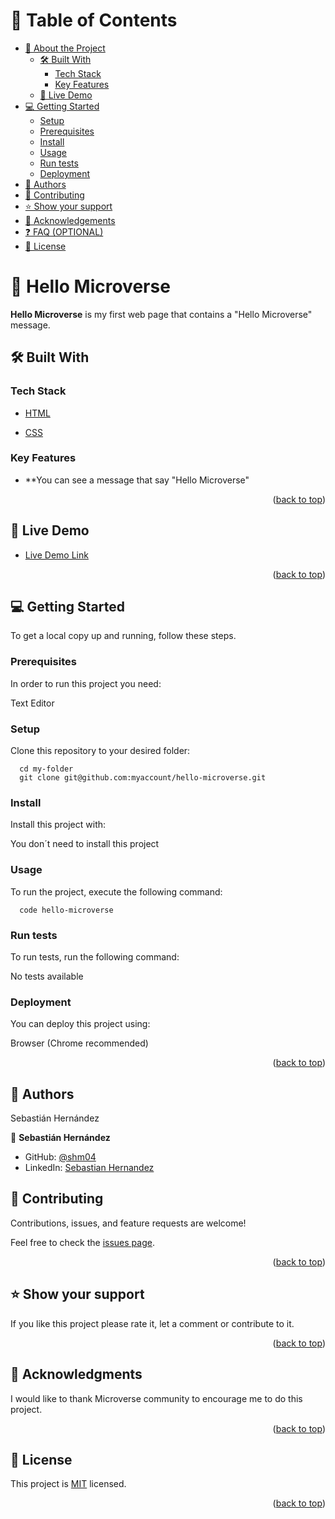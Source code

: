 # 📗 Table of Contents

- [📖 About the Project](#about-project)
  - [🛠 Built With](#built-with)
    - [Tech Stack](#tech-stack)
    - [Key Features](#key-features)
  - [🚀 Live Demo](#live-demo)
- [💻 Getting Started](#getting-started)
  - [Setup](#setup)
  - [Prerequisites](#prerequisites)
  - [Install](#install)
  - [Usage](#usage)
  - [Run tests](#run-tests)
  - [Deployment](#triangular_flag_on_post-deployment)
- [👥 Authors](#authors)
- [🤝 Contributing](#contributing)
- [⭐️ Show your support](#support)
- [🙏 Acknowledgements](#acknowledgements)
- [❓ FAQ (OPTIONAL)](#faq)
- [📝 License](#license)

# 📖 Hello Microverse <a name="about-project"></a>

**Hello Microverse** is my first web page that contains a "Hello Microverse" message. 

## 🛠 Built With <a name="built-with"></a>

### Tech Stack <a name="tech-stack"></a>
  <ul>
    <li><a href="https://developer.mozilla.org/es/docs/Web/HTML">HTML</a></li>
  </ul>

  <ul>
    <li><a href="https://developer.mozilla.org/es/docs/Web/CSS">CSS</a></li>
  </ul>

### Key Features <a name="key-features"></a>

- **You can see a message that say "Hello Microverse"

<p align="right">(<a href="#readme-top">back to top</a>)</p>

## 🚀 Live Demo <a name="live-demo"></a>

- [Live Demo Link](https://shm04.github.io/rock-paper-scissors/)

<p align="right">(<a href="#readme-top">back to top</a>)</p>

## 💻 Getting Started <a name="getting-started"></a>

To get a local copy up and running, follow these steps.

### Prerequisites

In order to run this project you need:

Text Editor 

### Setup

Clone this repository to your desired folder:

```
  cd my-folder
  git clone git@github.com:myaccount/hello-microverse.git 
```

### Install

Install this project with:

You don´t need to install this project

### Usage

To run the project, execute the following command:

```
  code hello-microverse
```
### Run tests

To run tests, run the following command:

No tests available 

### Deployment

You can deploy this project using:

Browser (Chrome recommended)

<p align="right">(<a href="#readme-top">back to top</a>)</p>


## 👥 Authors <a name="authors"></a>

Sebastián Hernández

👤 **Sebastián Hernández**

- GitHub: [@shm04](https://github.com/shm04)
- LinkedIn: [Sebastian Hernandez](https://www.linkedin.com/in/sebastian-hernandez-b42052259/)


## 🤝 Contributing <a name="contributing"></a>

Contributions, issues, and feature requests are welcome!

Feel free to check the [issues page](../../issues/).

<p align="right">(<a href="#readme-top">back to top</a>)</p>


## ⭐️ Show your support <a name="support"></a>

If you like this project please rate it, let a comment or contribute to it.

<p align="right">(<a href="#readme-top">back to top</a>)</p>

## 🙏 Acknowledgments <a name="acknowledgements"></a>

I would like to thank Microverse community to encourage me to do this project.

<p align="right">(<a href="#readme-top">back to top</a>)</p>

## 📝 License <a name="license"></a>

This project is [MIT](/LICENSE.md) licensed.

<p align="right">(<a href="#readme-top">back to top</a>)</p>
